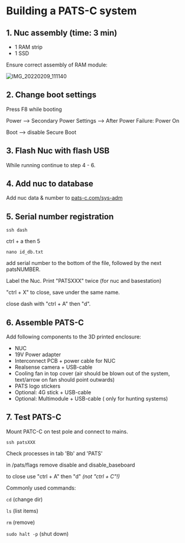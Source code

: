 # Building a PATS-C system


## 1. Nuc assembly (time: 3 min)
- 1 RAM strip
- 1 SSD

Ensure correct assembly of RAM module:

![IMG_20220209_111140](https://user-images.githubusercontent.com/14312271/153180176-b3d0ffe1-f0ed-4357-b9a8-eb36c5735425.jpg)

## 2. Change boot settings
Press F8 while booting

Power --> Secondary Power Settings --> After Power Failure: Power On

Boot --> disable Secure Boot

## 3. Flash Nuc with flash USB
While running continue to step 4 - 6.
	
## 4. Add nuc to database

Add nuc data & number to [pats-c.com/sys-adm](http://pats-c.com/sys-adm)
	
## 5. Serial number registration

```ssh dash``` 

ctrl + a then 5

```nano id_db.txt```

add serial number to the bottom of the file, followed by the next patsNUMBER.

Label the Nuc. Print "PATSXXX" twice (for nuc and basestation)

"ctrl + X" to close, save under the same name.

close dash with "ctrl + A" then "d".

## 6. Assemble PATS-C
Add following components to the 3D printed enclosure:

 - NUC
 - 19V Power adapter
 - Interconnect PCB + power cable for NUC
 - Realsense camera + USB-cable
 - Cooling fan in top cover (air should be blown out of the system, text/arrow on fan should point outwards)
 - PATS logo stickers
 - Optional: 4G stick + USB-cable
 - Optional: Multimodule + USB-cable ( only for hunting systems)

## 7. Test PATS-C

Mount PATC-C on test pole and connect to mains.


``` ssh patsXXX ```

Check processes in tab 'Bb' and 'PATS'

in /pats/flags remove disable and disable_baseboard

to close use "ctrl + A" then "d" _(not "ctrl + C"!)_



Commonly used commands:

```cd```	(change dir)

```ls```	(list items)

```rm```	(remove)

```sudo halt -p``` (shut down)
